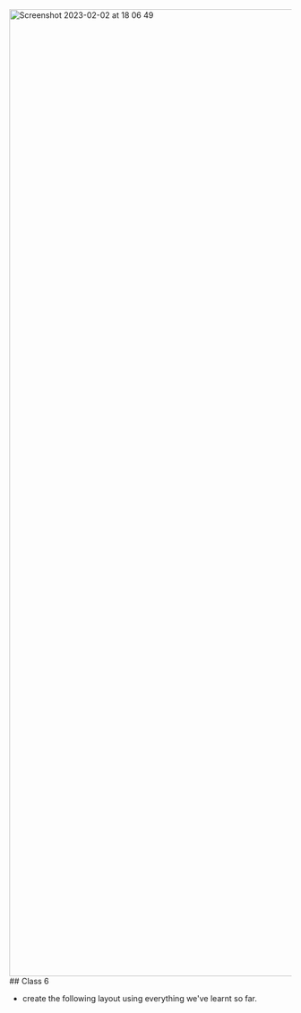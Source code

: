 <img width="1726" alt="Screenshot 2023-02-02 at 18 06 49" src="https://user-images.githubusercontent.com/10159504/216408055-b908cb3d-5160-47ff-965d-8c60a160c5b1.png">
## Class 6

- create the following layout using everything we've learnt so far.




